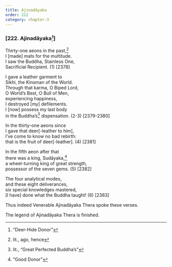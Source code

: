 ```yaml
---
title: Ajinadāyaka
order: 222
category: chapter-3
---
```


### \[222. Ajinadāyaka[^1]\]

Thirty-one aeons in the past,[^2]  
I \[made\] mats for the multitude.  
I saw the Buddha, Stainless One,  
Sacrificial Recipient. (1) \[2378\]

I gave a leather garment to  
Sikhi, the Kinsman of the World.  
Through that karma, O Biped Lord,  
O World’s Best, O Bull of Men,  
experiencing happiness,  
I destroyed \[my\] defilements.  
I \[now\] possess my last body  
in the Buddha’s[^3] dispensation. (2-3) \[2379-2380\]

In the thirty-one aeons since  
I gave that deer\[-leather to him\],  
I’ve come to know no bad rebirth:  
that is the fruit of deer\[-leather\]. (4) \[2381\]

In the fifth aeon after that  
there was a king, Sudāyaka,[^4]  
a wheel-turning king of great strength,  
possessor of the seven gems. (5) \[2382\]

The four analytical modes,  
and these eight deliverances,  
six special knowledges mastered,  
\[I have\] done what the Buddha taught! (6) \[2383\]

Thus indeed Venerable Ajinadāyaka Thera spoke these verses.

The legend of Ajinadāyaka Thera is finished.

[^1]: “Deer-Hide Donor”

[^2]: lit., ago, hence

[^3]: lit., “Great Perfected Buddha’s”

[^4]: “Good Donor”
